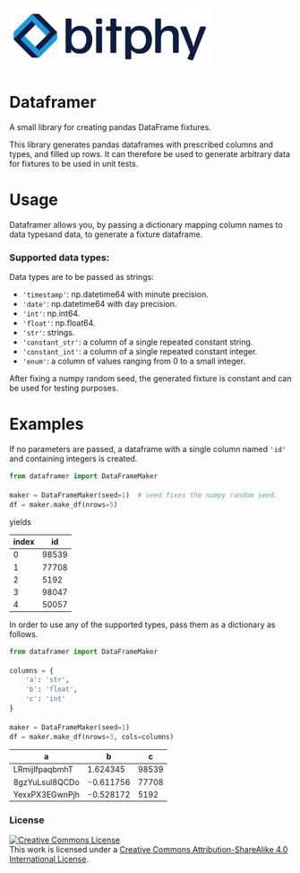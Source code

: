 <img src="images/logo_small.jpg" height=110>

# Dataframer

A small library for creating pandas DataFrame fixtures.

This library generates pandas dataframes with prescribed columns and types, and filled up rows. It can therefore be used to generate arbitrary data for fixtures to be used in unit tests.

# Usage
 
Dataframer allows you, by passing a dictionary mapping column names to data typesand data, to generate a fixture dataframe.

### Supported data types:

Data types are to be passed as strings:

- `'timestamp'`: np.datetime64 with minute precision.
- `'date'`: np.datetime64 with day precision.
- `'int'`: np.int64.
- `'float'`: np.float64.
- `'str'`: strings.
- `'constant_str'`: a column of a single repeated constant string.
- `'constant_int'`: a column of a single repeated constant integer.
- `'enum'`: a column of values ranging from 0 to a small integer.

After fixing a numpy random seed, the generated fixture is constant and can be used for testing purposes.


# Examples

If no parameters are passed, a dataframe with a single column named `'id'` and containing integers is created.

```python
from dataframer import DataFrameMaker

maker = DataFrameMaker(seed=1)  # seed fixes the numpy random seed.
df = maker.make_df(nrows=5)
```

yields

index |id
------|-------
0     | 98539
1     | 77708
2     | 5192
3     | 98047
4     | 50057


In order to use any of the supported types, pass them as a dictionary as follows.

```python
from dataframer import DataFrameMaker

columns = {
    'a': 'str', 
    'b': 'float', 
    'c': 'int'
}

maker = DataFrameMaker(seed=1)
df = maker.make_df(nrows=3, cols=columns)
```

a | b | c
--------------|--------------|--------------
LRmijlfpaqbmhT |  1.624345 |  98539
8gzYuLsul8QCDo | -0.611756 |  77708
YexxPX3EGwnPjh | -0.528172 |   5192


### License

<a rel="license" href="http://creativecommons.org/licenses/by-sa/4.0/"><img alt="Creative Commons License" style="border-width:0" src="https://i.creativecommons.org/l/by-sa/4.0/88x31.png" /></a><br />This work is licensed under a <a rel="license" href="http://creativecommons.org/licenses/by-sa/4.0/">Creative Commons Attribution-ShareAlike 4.0 International License</a>.
